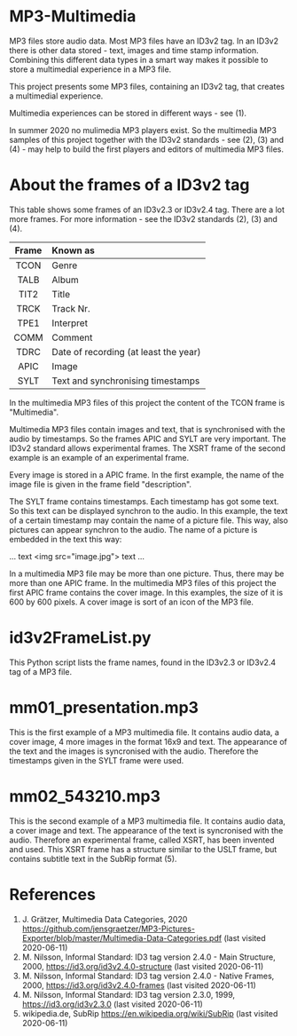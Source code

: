 # MP3-Multimedia
MP3 files store audio data. Most MP3 files have an ID3v2 tag. In an ID3v2 there is other data stored - text, images and time stamp information. Combining this different data types in a smart way makes it possible to store a multimedial experience in a MP3 file.

This project presents some MP3 files, containing an ID3v2 tag, that creates a multimedial experience. 

Multimedia experiences can be stored in different ways - see (1).

In summer 2020 no mulimedia MP3 players exist. So the multimedia MP3 samples of this project together with the ID3v2 standards - see (2), (3) and (4) - may help to build the first players and editors of multimedia MP3 files.

# About the frames of a ID3v2 tag
This table shows some frames of an ID3v2.3 or ID3v2.4 tag. There are a lot more frames. For more information - see the ID3v2 standards (2), (3) and (4).

| Frame | Known as                               |
|:-----:|:-------------------------------------- |
| TCON  | Genre                                  |
| TALB  | Album                                  |
| TIT2  | Title                                  |
| TRCK  | Track Nr.                              |
| TPE1  | Interpret                              |
| COMM  | Comment                                |
| TDRC  | Date of recording (at least the year)  |
| APIC  | Image                                  |
| SYLT  | Text and synchronising timestamps      |

In the multimedia MP3 files of this project the content of the TCON frame is "Multimedia".

Multimedia MP3 files contain images and text, that is synchronised with the audio by timestamps. So the frames APIC and SYLT are very important. The ID3v2 standard allows experimental frames. The XSRT frame of the second example is an example of an experimental frame. 

Every image is stored in a APIC frame. In the first example, the name of the image file is given in the frame field "description".

The SYLT frame contains timestamps. Each timestamp has got some text. So this text can be displayed synchron to the audio. In this example, the text of a certain timestamp may contain the name of a picture file. This way, also pictures can appear synchron to the audio. The name of a picture is embedded in the text this way:

... text &lt;img src="image.jpg"&gt; text ...

In a multimedia MP3 file may be more than one picture. Thus, there may be more than one APIC frame. In the multimedia MP3 files of this project the first APIC frame contains the cover image. In this examples, the size of it is 600 by 600 pixels. A cover image is sort of an icon of the MP3 file.

# id3v2FrameList.py
This Python script lists the frame names, found in the ID3v2.3 or ID3v2.4 tag of a MP3 file.

# mm01_presentation.mp3
This is the first example of a MP3 multimedia file. It contains audio data, a cover image, 4 more images in the format 16x9 and text. The appearance of the text and the images is syncronised with the audio. Therefore the timestamps given in the SYLT frame were used.

# mm02_543210.mp3
This is the second example of a MP3 multimedia file. It contains audio data, a cover image and text. The appearance of the text is syncronised with the audio. Therefore an experimental frame, called XSRT, has been invented and used. This XSRT frame has a structure similar to the USLT frame, but contains subtitle text in the SubRip format (5).

# References
1. J. Grätzer, Multimedia Data Categories, 2020
https://github.com/jensgraetzer/MP3-Pictures-Exporter/blob/master/Multimedia-Data-Categories.pdf (last visited 2020-06-11)
2. M. Nilsson, Informal Standard: ID3 tag version 2.4.0 - Main Structure, 2000,
https://id3.org/id3v2.4.0-structure (last visited 2020-06-11)
3. M. Nilsson, Informal Standard: ID3 tag version 2.4.0 - Native Frames, 2000,
https://id3.org/id3v2.4.0-frames (last visited 2020-06-11) 
4. M. Nilsson, Informal Standard: ID3 tag version 2.3.0, 1999,
https://id3.org/id3v2.3.0 (last visited 2020-06-11) 
5. wikipedia.de, SubRip
https://en.wikipedia.org/wiki/SubRip (last visited 2020-06-11)

